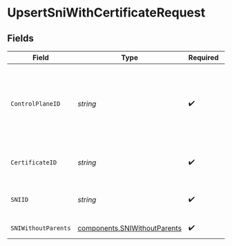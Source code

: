 # UpsertSniWithCertificateRequest


## Fields

| Field                                                                              | Type                                                                               | Required                                                                           | Description                                                                        | Example                                                                            |
| ---------------------------------------------------------------------------------- | ---------------------------------------------------------------------------------- | ---------------------------------------------------------------------------------- | ---------------------------------------------------------------------------------- | ---------------------------------------------------------------------------------- |
| `ControlPlaneID`                                                                   | *string*                                                                           | :heavy_check_mark:                                                                 | The UUID of your control plane. This variable is available in the Konnect manager. | 9524ec7d-36d9-465d-a8c5-83a3c9390458                                               |
| `CertificateID`                                                                    | *string*                                                                           | :heavy_check_mark:                                                                 | ID of the Certificate to lookup                                                    | ddf3cdaa-3329-4961-822a-ce6dbd38eff7                                               |
| `SNIID`                                                                            | *string*                                                                           | :heavy_check_mark:                                                                 | ID of the SNI to lookup                                                            | 64c17a1a-b7d7-4a65-a5a4-42e4a7016e7f                                               |
| `SNIWithoutParents`                                                                | [components.SNIWithoutParents](../../models/components/sniwithoutparents.md)       | :heavy_check_mark:                                                                 | Description of the SNI                                                             |                                                                                    |
